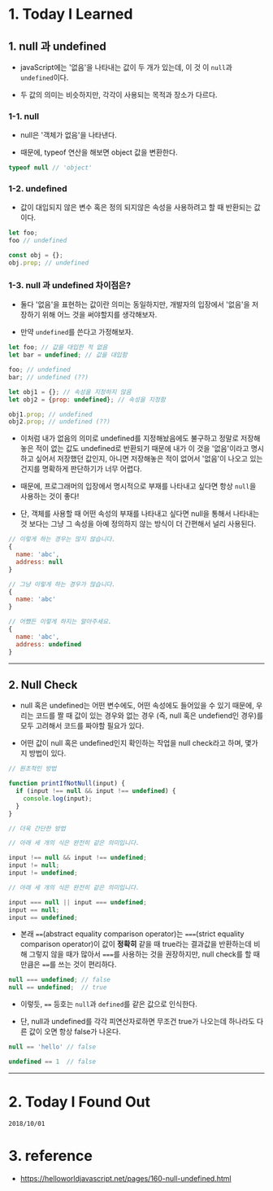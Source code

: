 # 1. Today I Learned

## 1. null 과 undefined

- javaScript에는 '없음'을 나타내는 값이 두 개가 있는데, 이 것 이 `null`과 `undefined`이다.

- 두 값의 의미는 비슷하지만, 각각이 사용되는 목적과 장소가 다르다.

### 1-1. null

- null은 '객체가 없음'을 나타낸다.

- 때문에, typeof 연산을 해보면 object 값을 변환한다. 

```js
typeof null // 'object'
```

### 1-2. undefined

- 값이 대입되지 않은 변수 혹은 정의 되지않은 속성을 사용하려고 할 때 반환되는 값이다.

```js
let foo;
foo // undefined

const obj = {};
obj.prop; // undefined
```

### 1-3. null 과 undefined 차이점은? 

- 둘다 '없음'을 표현하는 값이란 의미는 동일하지만, 개발자의 입장에서 '없음'을 저장하기 위해 어느 것을 써야할지를 생각해보자.

- 만약 `undefined`를 쓴다고 가정해보자.

```js
let foo; // 값을 대입한 적 없음
let bar = undefined; // 값을 대입함

foo; // undefined
bar; // undefined (??)

let obj1 = {}; // 속성을 지정하지 않음
let obj2 = {prop: undefined}; // 속성을 지정함

obj1.prop; // undefined
obj2.prop; // undefined (??)
```
- 이처럼 내가 없음의 의미로 undefined를 지정해놨음에도 불구하고 정말로 저장해놓은 적이 없는 값도 undefined로 반환되기 때문에 내가 이 것을 '없음'이라고 명시하고 싶어서 저장했던 값인지, 아니면 저장해놓은 적이 없어서 '없음'이 나오고 있는 건지를 명확하게 판단하기가 너무 어렵다.

- 때문에, 프로그래머의 입장에서 명시적으로 부재를 나타내고 싶다면 항상 `null`을 사용하는 것이 좋다!

- 단, 객체를 사용할 때 어떤 속성의 부재를 나타내고 싶다면 null을 통해서 나타내는 것 보다는 그냥 그 속성을 아예 정의하지 않는 방식이 더 간편해서 널리 사용된다.

```js
// 이렇게 하는 경우는 많지 않습니다.
{
  name: 'abc',
  address: null
}

// 그냥 이렇게 하는 경우가 많습니다.
{
  name: 'abc'
}

// 어쨌든 이렇게 하지는 말아주세요.
{
  name: 'abc',
  address: undefined
}
```

---

## 2. Null Check

- null 혹은 undefined는 어떤 변수에도, 어떤 속성에도 들어있을 수 있기 때문에, 우리는 코드를 짤 때 값이 있는 경우와 없는 경우 (즉, null 혹은 undefiend인 경우)를 모두 고려해서 코드를 짜야할 필요가 있다.

- 어떤 값이 null 혹은 undefined인지 확인하는 작업을 null check라고 하며, 몇가지 방법이 있다.

```js
// 원초적인 방법

function printIfNotNull(input) {
  if (input !== null && input !== undefined) {
    console.log(input);
  }
}
```
```js
// 더욱 간단한 방법

// 아래 세 개의 식은 완전히 같은 의미입니다.

input !== null && input !== undefined;
input != null;
input != undefined;

// 아래 세 개의 식은 완전히 같은 의미입니다.

input === null || input === undefined;
input == null;
input == undefined;
```

- 본래 `==`(abstract equality comparison operator)는  `===`(strict equality comparison operator)이 값이 **정확히** 같을 때 true라는 결과값을 반환하는데 비해 그렇지 않을 때가 많아서 `===`를 사용하는 것을 권장하지만, null check를 할 때 만큼은 `==`를 쓰는 것이 편리하다. 

```js
null === undefined; // false
null == undefined;  // true
```
- 이렇듯, `==` 등호는 `null`과 `defined`를 같은 값으로 인식한다.

- 단, null과 undefined를 각각 피연산자로하면 무조건 true가 나오는데 하나라도 다른 값이 오면 항상 false가 나온다. 

```js
null == 'hello' // false

undefined == 1  // false
```

---

# 2. Today I Found Out

```
2018/10/01
```

# 3. reference
- https://helloworldjavascript.net/pages/160-null-undefined.html